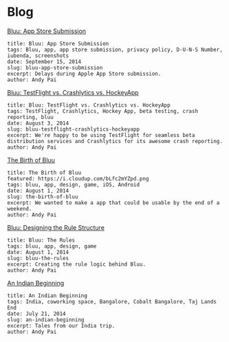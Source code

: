 # Blog

[Bluu: App Store Submission](bluu-app-store-submission.md)

```
title: Bluu: App Store Submission
tags: Bluu, app, app store submission, privacy policy, D-U-N-S Number, iubenda, screenshots
date: September 15, 2014
slug: bluu-app-store-submission
excerpt: Delays during Apple App Store submission.
author: Andy Pai
```

[Bluu: TestFlight vs. Crashlytics vs. HockeyApp](bluu-testflight-crashlytics-hockeyapp.md)

```
title: Bluu: TestFlight vs. Crashlytics vs. HockeyApp
tags: TestFlight, Crashlytics, Hockey App, beta testing, crash reporting, bluu
date: August 3, 2014
slug: bluu-testflight-crashlytics-hockeyapp
excerpt: We're happy to be using TestFlight for seamless beta distribution services and Crashlytics for its awesome crash reporting.
author: Andy Pai
```

[The Birth of Bluu](the-birth-of-bluu.md)

```
title: The Birth of Bluu
featured: https://i.cloudup.com/bLfc2mYZpd.png
tags: bluu, app, design, game, iOS, Android
date: August 1, 2014
slug: the-birth-of-bluu
excerpt: We wanted to make a app that could be usable by the end of a weekend.
author: Andy Pai
```

[Bluu: Designing the Rule Structure](bluu-designing-the-rule-structure.md)

```
title: Bluu: The Rules
tags: bluu, app, design, game
date: August 1, 2014
slug: bluu-the-rules
excerpt: Creating the rule logic behind Bluu.
author: Andy Pai
```

[An Indian Beginning](an-indian-beginning.md)

```
title: An Indian Beginning
tags: India, coworking space, Bangalore, Cobalt Bangalore, Taj Lands End
date: July 21, 2014
slug: an-indian-beginning
excerpt: Tales from our India trip.
author: Andy Pai
```
